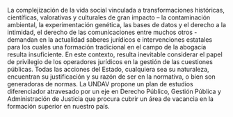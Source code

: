 ﻿La complejización de la vida social vinculada a transformaciones históricas, científicas, valorativas y culturales de gran impacto – la contaminación ambiental, la experimentación genética, las bases de datos y el derecho a la intimidad, el derecho de las comunicaciones entre muchos otros - demandan en la actualidad saberes jurídicos e intervenciones estatales para los cuales una formación tradicional en el campo de la abogacía resulta insuficiente. En este contexto, resulta inevitable considerar el papel de privilegio de los operadores jurídicos en la gestión de las cuestiones públicas. Todas las acciones del Estado, cualquiera sea su naturaleza, encuentran su justificación y su razón de ser en la normativa, o bien son generadoras de normas. La UNDAV propone un plan de estudios diferenciador atravesado por un eje en Derecho Público, Gestión Pública y Administración de Justicia que procura cubrir un área de vacancia en la formación superior en nuestro país.

